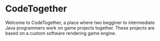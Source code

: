 # CodeTogether
Welcome to CodeTogether, a place where two begginer to intermediate Java programmers work on game projects together.
These projects are based on a custom software rendering game engine.
